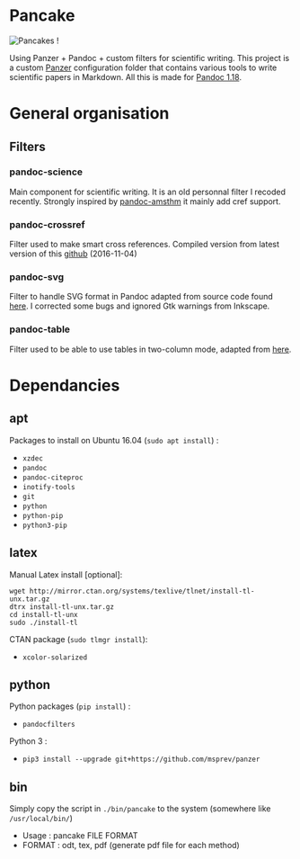 # Pancake
![Pancakes !](https://antoine.grea.me/wp-content/uploads/2016/11/pancake_inline-svg.png)

Using Panzer + Pandoc + custom filters for scientific writing. 
This project is a custom [Panzer](https://github.com/msprev/panzer) configuration folder that contains various tools to write scientific papers in Markdown.
All this is made for [Pandoc 1.18](https://github.com/jgm/pandoc).

# General organisation

## Filters
### pandoc-science
Main component for scientific writing. It is an old personnal filter I recoded recently. 
Strongly inspired by [pandoc-amsthm](https://github.com/ickc/pandoc-amsthm) it mainly add cref support.

### pandoc-crossref
Filter used to make smart cross references. Compiled version from latest version of this [github](https://github.com/lierdakil/pandoc-crossref) (2016-11-04) 

### pandoc-svg
Filter to handle SVG format in Pandoc adapted from source code found [here](https://github.com/jgm/pandoc/issues/265#issuecomment-27317316). 
I corrected some bugs and ignored Gtk warnings from Inkscape.

### pandoc-table
Filter used to be able to use tables in two-column mode, adapted from [here](https://groups.google.com/forum/#!msg/pandoc-discuss/RUC-tuu_qf0/h-H3RRVt1coJ).

# Dependancies

## apt
Packages to install on Ubuntu 16.04 (`sudo apt install`) :

<!--* texlive-science * texlive-fonts-recommended * texlive-latex-extra * texlive-generic-extra-->
* `xzdec`
* `pandoc`
* `pandoc-citeproc`
* `inotify-tools`
* `git`
* `python`
* `python-pip`
* `python3-pip`

## latex
Manual Latex install [optional]:

```
wget http://mirror.ctan.org/systems/texlive/tlnet/install-tl-unx.tar.gz
dtrx install-tl-unx.tar.gz
cd install-tl-unx
sudo ./install-tl
```

CTAN package (`sudo tlmgr install`):

* `xcolor-solarized`

## python
Python packages (`pip install`) :

* `pandocfilters`

Python 3 :

* `pip3 install --upgrade git+https://github.com/msprev/panzer`

## bin

Simply copy the script in `./bin/pancake` to the system (somewhere like `/usr/local/bin/`)

* Usage : pancake FILE FORMAT
* FORMAT : odt, tex, pdf (generate pdf file for each method)

